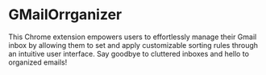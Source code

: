 # GMailOrrganizer
This Chrome extension empowers users to effortlessly manage their Gmail inbox by allowing them to set and apply customizable sorting rules through an intuitive user interface. Say goodbye to cluttered inboxes and hello to organized emails!

